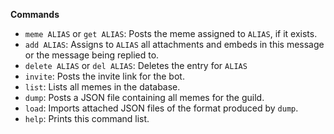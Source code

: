 **Commands**
- `meme ALIAS` or `get ALIAS`: Posts the meme assigned to `ALIAS`, if it exists.
- `add ALIAS`: Assigns to `ALIAS` all attachments and embeds in this message or the message being replied to.
- `delete ALIAS` or `del ALIAS`: Deletes the entry for `ALIAS`
- `invite`: Posts the invite link for the bot.
- `list`: Lists all memes in the database.
- `dump`: Posts a JSON file containing all memes for the guild.
- `load`: Imports attached JSON files of the format produced by `dump`.
- `help`: Prints this command list.